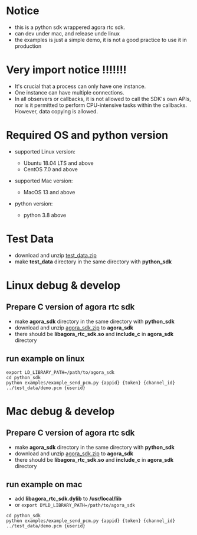 # Notice
- this is a python sdk wrappered agora rtc sdk.
- can dev under mac, and release unde linux
- the examples is just a simple demo, it is not a good practice to use it in production
# Very import notice !!!!!!!
- It's crucial that a process can only have one instance.
- One instance can have multiple connections.
- In all observers or callbacks, it is not allowed to call the SDK's own APIs, nor is it permitted to perform   CPU-intensive tasks within the callbacks. However, data copying is allowed.

# Required OS and python version
- supported Linux version: 
  - Ubuntu 18.04 LTS and above
  - CentOS 7.0 and above
  
- supported Mac version:

  - MacOS 13 and above

- python version:
  - python 3.8 above

# Test Data
- download and unzip [test_data.zip](https://download.agora.io/demo/test/test_data_202408221437.zip)
- make **test_data** directory in the same directory with **python_sdk**

# Linux debug & develop
## Prepare C version of agora rtc sdk

- make **agora_sdk** directory in the same directory with **python_sdk**
- download and unzip [agora_sdk.zip](https://download.agora.io/sdk/release/agora_rtc_sdk_linux_20240814_320567.zip) to **agora_sdk**
- there should be **libagora_rtc_sdk.so** and **include_c** in **agora_sdk** directory

## run example on linux
```
export LD_LIBRARY_PATH=/path/to/agora_sdk
cd python_sdk
python examples/example_send_pcm.py {appid} {token} {channel_id} ../test_data/demo.pcm {userid}
```

# Mac debug & develop
## Prepare C version of agora rtc sdk
- make **agora_sdk** directory in the same directory with **python_sdk**
- download and unzip [agora_sdk.zip](https://download.agora.io/sdk/release/agora_rtc_sdk_mac_20240814_320567.zip) to **agora_sdk**
- there should be **libagora_rtc_sdk.so** and **include_c** in **agora_sdk** directory

## run example on mac

- add **libagora_rtc_sdk.dylib** to **/usr/local/lib**
- or  `export DYLD_LIBRARY_PATH=/path/to/agora_sdk`

```
cd python_sdk
python examples/example_send_pcm.py {appid} {token} {channel_id} ../test_data/demo.pcm {userid}
```
